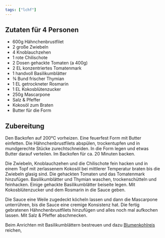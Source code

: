 ```yaml
---
tags: ["lchf"]
---
```


## Zutaten für 4 Personen
- 600g          Hähnchenbrustfilet
- 2             große Zwiebeln
- 4             Knoblauchzehen
- 1 rote        Chilischote
- 2 Dosen       gehackte Tomaten (a 400g)
- 2 EL          konzentriertes Tomatenmark
- 1 handvoll    Basilikumblätter
- ¾ Bund        frischer Thymian
- 1 EL          getrockneter Rosmarin
- 1 EL          Kokosblütenzucker
- 250g          Mascarpone
- Salz & Pfeffer
- Kokosöl zum Braten
- Butter für die Form

## Zubereitung
Den Backofen auf 200℃  vorheizen. Eine feuerfest Form mit Butter einfetten. Die Hähnchenbrustfilets abspülen, trockentupfen und in mundgerechte Stücke zurechtschneiden. In die Form legen und etwas Butter darauf verteilen. Im Backofen für ca. 20 Minuten backen.

Die Zwiebeln, Knoblauchzehen und die Chilischote fein hacken und in einem Topf mit zerlassenem Kokosöl bei mittlerer Temperatur braten bis die Zwiebeln glasig sind. Die gehackten Tomaten und das Tomatenmark hinzufügen. Basilikumblätter und Thymian waschen, trockenschütteln und feinhacken. Einige gehackte Basilikumblätter beiseite legen. Mit Kokosblütenzucker und dem Rosmarin in die Sauce geben.

Die Sauce eine Weile zugedeckt köcheln lassen und dann die Mascarpone unterrühren, bis die Sauce eine cremige Konsistenz hat. Die fertig gebratenen Hähnchenbrustfilets hinzufügen und alles noch mal aufkochen lassen. Mit Salz & Pfeffer abschmecken.

Beim Anrichten mit Basilikumblättern bestreuen und dazu [Blumenkohlreis](/beilagen/Blumenkohlreis) reichen,
